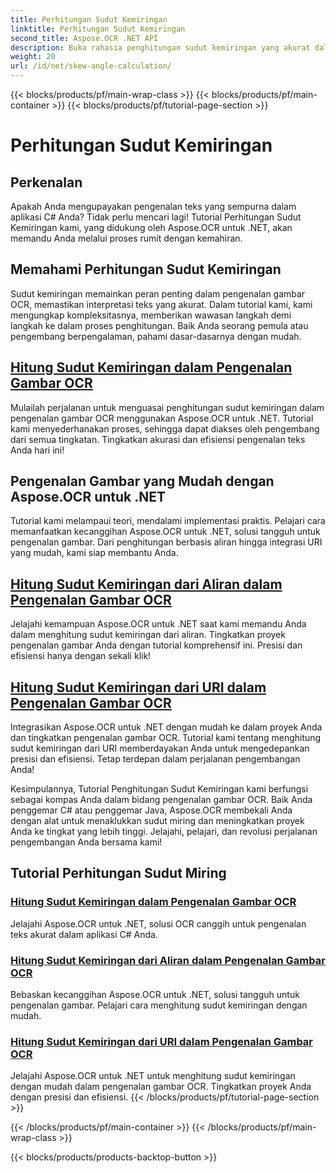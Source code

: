```yaml
---
title: Perhitungan Sudut Kemiringan
linktitle: Perhitungan Sudut Kemiringan
second_title: Aspose.OCR .NET API
description: Buka rahasia penghitungan sudut kemiringan yang akurat dalam pengenalan gambar OCR dengan Aspose.OCR untuk .NET. Tingkatkan presisi dan efisiensi dengan mudah dalam proyek Anda.
weight: 20
url: /id/net/skew-angle-calculation/
---
```


{{< blocks/products/pf/main-wrap-class >}}
{{< blocks/products/pf/main-container >}}
{{< blocks/products/pf/tutorial-page-section >}}

# Perhitungan Sudut Kemiringan

## Perkenalan

Apakah Anda mengupayakan pengenalan teks yang sempurna dalam aplikasi C# Anda? Tidak perlu mencari lagi! Tutorial Perhitungan Sudut Kemiringan kami, yang didukung oleh Aspose.OCR untuk .NET, akan memandu Anda melalui proses rumit dengan kemahiran.

## Memahami Perhitungan Sudut Kemiringan
Sudut kemiringan memainkan peran penting dalam pengenalan gambar OCR, memastikan interpretasi teks yang akurat. Dalam tutorial kami, kami mengungkap kompleksitasnya, memberikan wawasan langkah demi langkah ke dalam proses penghitungan. Baik Anda seorang pemula atau pengembang berpengalaman, pahami dasar-dasarnya dengan mudah.

## [Hitung Sudut Kemiringan dalam Pengenalan Gambar OCR](./calculate-skew-angle/)
Mulailah perjalanan untuk menguasai penghitungan sudut kemiringan dalam pengenalan gambar OCR menggunakan Aspose.OCR untuk .NET. Tutorial kami menyederhanakan proses, sehingga dapat diakses oleh pengembang dari semua tingkatan. Tingkatkan akurasi dan efisiensi pengenalan teks Anda hari ini!

## Pengenalan Gambar yang Mudah dengan Aspose.OCR untuk .NET
Tutorial kami melampaui teori, mendalami implementasi praktis. Pelajari cara memanfaatkan kecanggihan Aspose.OCR untuk .NET, solusi tangguh untuk pengenalan gambar. Dari penghitungan berbasis aliran hingga integrasi URI yang mudah, kami siap membantu Anda.

## [Hitung Sudut Kemiringan dari Aliran dalam Pengenalan Gambar OCR](./calculate-skew-angle-from-stream/)
Jelajahi kemampuan Aspose.OCR untuk .NET saat kami memandu Anda dalam menghitung sudut kemiringan dari aliran. Tingkatkan proyek pengenalan gambar Anda dengan tutorial komprehensif ini. Presisi dan efisiensi hanya dengan sekali klik!

## [Hitung Sudut Kemiringan dari URI dalam Pengenalan Gambar OCR](./calculate-skew-angle-from-uri/)
Integrasikan Aspose.OCR untuk .NET dengan mudah ke dalam proyek Anda dan tingkatkan pengenalan gambar OCR. Tutorial kami tentang menghitung sudut kemiringan dari URI memberdayakan Anda untuk mengedepankan presisi dan efisiensi. Tetap terdepan dalam perjalanan pengembangan Anda!

Kesimpulannya, Tutorial Penghitungan Sudut Kemiringan kami berfungsi sebagai kompas Anda dalam bidang pengenalan gambar OCR. Baik Anda penggemar C# atau penggemar Java, Aspose.OCR membekali Anda dengan alat untuk menaklukkan sudut miring dan meningkatkan proyek Anda ke tingkat yang lebih tinggi. Jelajahi, pelajari, dan revolusi perjalanan pengembangan Anda bersama kami!
## Tutorial Perhitungan Sudut Miring
### [Hitung Sudut Kemiringan dalam Pengenalan Gambar OCR](./calculate-skew-angle/)
Jelajahi Aspose.OCR untuk .NET, solusi OCR canggih untuk pengenalan teks akurat dalam aplikasi C# Anda.
### [Hitung Sudut Kemiringan dari Aliran dalam Pengenalan Gambar OCR](./calculate-skew-angle-from-stream/)
Bebaskan kecanggihan Aspose.OCR untuk .NET, solusi tangguh untuk pengenalan gambar. Pelajari cara menghitung sudut kemiringan dengan mudah.
### [Hitung Sudut Kemiringan dari URI dalam Pengenalan Gambar OCR](./calculate-skew-angle-from-uri/)
Jelajahi Aspose.OCR untuk .NET untuk menghitung sudut kemiringan dengan mudah dalam pengenalan gambar OCR. Tingkatkan proyek Anda dengan presisi dan efisiensi.
{{< /blocks/products/pf/tutorial-page-section >}}

{{< /blocks/products/pf/main-container >}}
{{< /blocks/products/pf/main-wrap-class >}}

{{< blocks/products/products-backtop-button >}}
